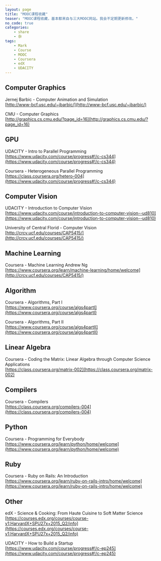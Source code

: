 ```yaml
---
layout: page
title: "MOOC课程收藏"
teaser: "MOOC课程收藏，基本都来自与三大MOOC网站。我会不定期更新修改。"
no_code: true
categories:
    - share
    - 杂
tags:
    - Mark
    - Course
    - MOOC
    - Coursera
    - edX
    - UDACITY
---  
```


## Computer Graphics
  
Jernej Barbic -  Computer Animation and Simulation  
[http://www-bcf.usc.edu/~jbarbic/](http://www-bcf.usc.edu/~jbarbic/) 

CMU - Computer Graphics  
[http://graphics.cs.cmu.edu/?page_id=16](http://graphics.cs.cmu.edu/?page_id=16)

## GPU

UDACITY - Intro to Parallel Programming  
[https://www.udacity.com/course/progress#!/c-cs344](https://www.udacity.com/course/progress#!/c-cs344)  

Coursera - Heterogeneous Parallel Programming  
[https://class.coursera.org/hetero-004](https://www.udacity.com/course/progress#!/c-cs344)

## Computer Vision

UDACITY - Introduction to Computer Vision  
[https://www.udacity.com/course/introduction-to-computer-vision--ud810](https://www.udacity.com/course/introduction-to-computer-vision--ud810)

University of Central Florid - Computer Vision  
[http://crcv.ucf.edu/courses/CAP5415/](http://crcv.ucf.edu/courses/CAP5415/)

## Machine Learning

Coursera - Machine Learning Andrew Ng  
[https://www.coursera.org/learn/machine-learning/home/welcome](http://crcv.ucf.edu/courses/CAP5415/)

## Algorithm

Coursera - Algorithms, Part I  
[https://www.coursera.org/course/algs4partI](https://www.coursera.org/course/algs4partI)

Coursera - Algorithms, Part II  
[https://www.coursera.org/course/algs4partII](https://www.coursera.org/course/algs4partII)


## Linear Algebra

Coursera - Coding the Matrix: Linear Algebra through Computer Science Applications  
[https://class.coursera.org/matrix-002](https://class.coursera.org/matrix-002)

## Compilers

Coursera - Compilers  
[https://class.coursera.org/compilers-004](https://class.coursera.org/compilers-004)

## Python

Coursera - Programming for Everybody  
[https://www.coursera.org/learn/python/home/welcome](https://www.coursera.org/learn/python/home/welcome)

## Ruby

Coursera - Ruby on Rails: An Introduction  
[https://www.coursera.org/learn/ruby-on-rails-intro/home/welcome](https://www.coursera.org/learn/ruby-on-rails-intro/home/welcome)


## Other

edX - Science & Cooking: From Haute Cuisine to Soft Matter Science  
[https://courses.edx.org/courses/course-v1:HarvardX+SPU27x+2015_Q2/info](https://courses.edx.org/courses/course-v1:HarvardX+SPU27x+2015_Q2/info)

UDACITY - How to Build a Startup  
[https://www.udacity.com/course/progress#!/c-ep245](https://www.udacity.com/course/progress#!/c-ep245)